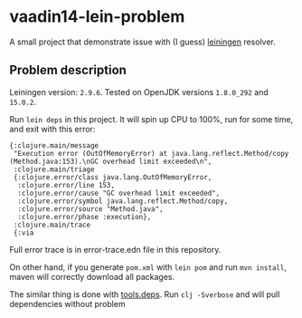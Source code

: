 # vaadin14-lein-problem

A small project that demonstrate issue with (I guess)
[leiningen](http://leiningen.org) resolver.

## Problem description

Leiningen version: `2.9.6`. Tested on OpenJDK versions `1.8.0_292` and `15.0.2`.

Run `lein deps` in this project. It will spin up CPU to 100%, run for
some time, and exit with this error:

```edn
{:clojure.main/message
 "Execution error (OutOfMemoryError) at java.lang.reflect.Method/copy (Method.java:153).\nGC overhead limit exceeded\n",
 :clojure.main/triage
 {:clojure.error/class java.lang.OutOfMemoryError,
  :clojure.error/line 153,
  :clojure.error/cause "GC overhead limit exceeded",
  :clojure.error/symbol java.lang.reflect.Method/copy,
  :clojure.error/source "Method.java",
  :clojure.error/phase :execution},
 :clojure.main/trace
 {:via
```

Full error trace is in error-trace.edn file in this repository.

On other hand, if you generate `pom.xml` with `lein pom` and run
`mvn install`, maven will correctly download all packages.

The similar thing is done with
[tools.deps](https://github.com/clojure/tools.deps.alpha). Run
`clj -Sverbose` and will pull dependencies without problem


